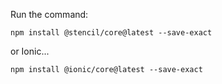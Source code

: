 Run the command:

`npm install @stencil/core@latest --save-exact`

or Ionic...

`npm install @ionic/core@latest --save-exact`